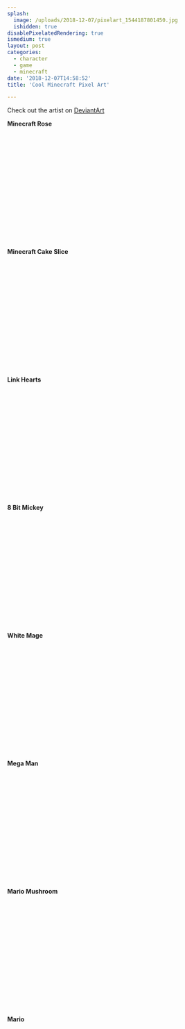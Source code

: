 ```yaml
---
splash:
  image: /uploads/2018-12-07/pixelart_1544187801450.jpg
  ishidden: true
disablePixelatedRendering: true
ismedium: true
layout: post
categories:
  - character
  - game
  - minecraft
date: '2018-12-07T14:58:52'
title: 'Cool Minecraft Pixel Art'

---
```

<p>Check out the artist on <a href="https://www.deviantart.com/dragondud" target="_blank">DeviantArt</a></p><p><strong>Minecraft Rose</strong></p><figure contenteditable="false"><img src="data:image/svg+xml;utf8,&lt;svg xmlns=&quot;http://www.w3.org/2000/svg&quot; xmlns:xlink=&quot;http://www.w3.org/1999/xlink&quot; width=&quot;472&quot; height=&quot;250&quot;&gt;&lt;/svg&gt;" width="472" height="250" data-src="/uploads/2018-12-07/pixelart_1544187967845.jpg"></figure><p><strong>Minecraft Cake Slice</strong></p><figure contenteditable="false"><img src="data:image/svg+xml;utf8,&lt;svg xmlns=&quot;http://www.w3.org/2000/svg&quot; xmlns:xlink=&quot;http://www.w3.org/1999/xlink&quot; width=&quot;472&quot; height=&quot;250&quot;&gt;&lt;/svg&gt;" width="472" height="250" data-src="/uploads/2018-12-07/pixelart_1544187988475.jpg"></figure><p><strong>Link Hearts</strong></p><figure contenteditable="false"><img src="data:image/svg+xml;utf8,&lt;svg xmlns=&quot;http://www.w3.org/2000/svg&quot; xmlns:xlink=&quot;http://www.w3.org/1999/xlink&quot; width=&quot;333&quot; height=&quot;250&quot;&gt;&lt;/svg&gt;" width="333" height="250" data-src="/uploads/2018-12-07/pixelart_1544188049889.jpg"></figure><p><strong>8 Bit Mickey</strong></p><figure contenteditable="false"><img src="data:image/svg+xml;utf8,&lt;svg xmlns=&quot;http://www.w3.org/2000/svg&quot; xmlns:xlink=&quot;http://www.w3.org/1999/xlink&quot; width=&quot;333&quot; height=&quot;250&quot;&gt;&lt;/svg&gt;" width="333" height="250" data-src="/uploads/2018-12-07/pixelart_1544188087501.jpg"></figure><p><strong>White Mage</strong></p><figure contenteditable="false"><img src="data:image/svg+xml;utf8,&lt;svg xmlns=&quot;http://www.w3.org/2000/svg&quot; xmlns:xlink=&quot;http://www.w3.org/1999/xlink&quot; width=&quot;333&quot; height=&quot;250&quot;&gt;&lt;/svg&gt;" width="333" height="250" data-src="/uploads/2018-12-07/pixelart_1544188124602.jpg"></figure><p><strong>Mega Man</strong></p><figure contenteditable="false"><img src="data:image/svg+xml;utf8,&lt;svg xmlns=&quot;http://www.w3.org/2000/svg&quot; xmlns:xlink=&quot;http://www.w3.org/1999/xlink&quot; width=&quot;333&quot; height=&quot;250&quot;&gt;&lt;/svg&gt;" width="333" height="250" data-src="/uploads/2018-12-07/pixelart_1544188146484.jpg"></figure><p><strong>Mario Mushroom</strong></p><figure contenteditable="false"><img src="data:image/svg+xml;utf8,&lt;svg xmlns=&quot;http://www.w3.org/2000/svg&quot; xmlns:xlink=&quot;http://www.w3.org/1999/xlink&quot; width=&quot;333&quot; height=&quot;250&quot;&gt;&lt;/svg&gt;" width="333" height="250" data-src="/uploads/2018-12-07/pixelart_1544188186964.jpg"></figure><p><strong>Mario </strong></p><figure contenteditable="false"><img src="data:image/svg+xml;utf8,&lt;svg xmlns=&quot;http://www.w3.org/2000/svg&quot; xmlns:xlink=&quot;http://www.w3.org/1999/xlink&quot; width=&quot;333&quot; height=&quot;250&quot;&gt;&lt;/svg&gt;" width="333" height="250" data-src="/uploads/2018-12-07/pixelart_1544188205578.jpg"></figure><p><strong><span class="ql-cursor">﻿﻿</span></strong></p>